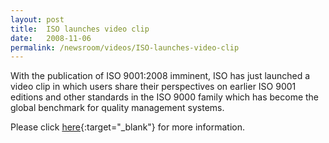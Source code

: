 ```yaml
---
layout: post
title:  ISO launches video clip
date:   2008-11-06
permalink: /newsroom/videos/ISO-launches-video-clip
---
```


With the publication of ISO 9001:2008 imminent, ISO has just launched a video clip in which users share their perspectives on earlier ISO 9001 editions and other standards in the ISO 9000 family which has become the global benchmark for quality management systems.

Please click [here](http://www.iso.org/iso/pressrelease.htm?refid=Ref1174){:target="_blank"} for more information.
